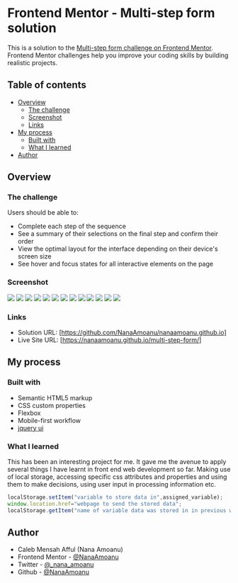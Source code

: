 # Frontend Mentor - Multi-step form solution

This is a solution to the [Multi-step form challenge on Frontend Mentor](https://www.frontendmentor.io/challenges/multistep-form-YVAnSdqQBJ). Frontend Mentor challenges help you improve your coding skills by building realistic projects. 

## Table of contents

- [Overview](#overview)
  - [The challenge](#the-challenge)
  - [Screenshot](#screenshot)
  - [Links](#links)
- [My process](#my-process)
  - [Built with](#built-with)
  - [What I learned](#what-i-learned)
- [Author](#author)

## Overview

### The challenge

Users should be able to:

- Complete each step of the sequence
- See a summary of their selections on the final step and confirm their order
- View the optimal layout for the interface depending on their device's screen size
- See hover and focus states for all interactive elements on the page

### Screenshot

![](./Screenshot/Desktop1.png)
![](./Screenshot/Desktop2.png)
![](./Screenshot/Desktop3.png)
![](./Screenshot/Desktop4.png)
![](./Screenshot/Desktop5.png)
![](./Screenshot/Desktop2-active.png)
![](./Screenshot/Desktop3-active.png)
![](./Screenshot/Mobile1.png)
![](./Screenshot/Mobile2.png)
![](./Screenshot/Mobile3.png)
![](./Screenshot/Mobile4.png)
![](./Screenshot/Mobile2-active.png)
![](./Screenshot/Mobile3-active.png)

### Links

- Solution URL: [https://github.com/NanaAmoanu/nanaamoanu.github.io]
- Live Site URL: [https://nanaamoanu.github.io/multi-step-form/]

## My process

### Built with

- Semantic HTML5 markup
- CSS custom properties
- Flexbox
- Mobile-first workflow
- [jquery ui](https://jqueryui.com)

### What I learned

This has been an interesting project for me. It gave me the avenue to apply several things I have learnt in front end web development so far. Making use of local storage, accessing specific css attributes and properties and using them to make decisions, using user input in processing information etc.

```js
localStorage.setItem("variable to store data in",assigned_variable);
window.location.href="webpage to send the stored data";
localStorage.getItem("name of variable data was stored in in previous webpage");
```
## Author

- Caleb Mensah Afful (Nana Amoanu)
- Frontend Mentor - [@NanaAmoanu](https://www.frontendmentor.io/profile/NanaAmoanu)
- Twitter - [@_nana_amoanu](https://www.twitter.com/_nana_amoanu)
- Github - [@NanaAmoanu](https://www.github.com/NanaAmoanu)
